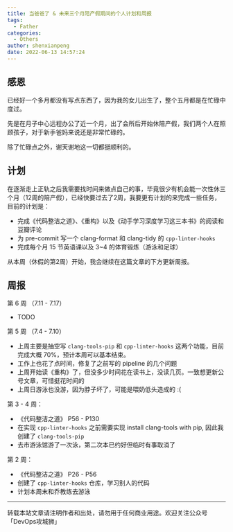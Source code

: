```yaml
---
title: 当爸爸了 & 未来三个月陪产假期间的个人计划和周报
tags:
  - Father
categories:
  - Others
author: shenxianpeng
date: 2022-06-13 14:57:24
---
```


## 感恩

已经好一个多月都没有写点东西了，因为我的女儿出生了，整个五月都是在忙碌中度过。

先是在月子中心远程办公了近一个月，出了会所后开始休陪产假，我们两个人在照顾孩子，对于新手爸妈来说还是非常忙碌的。

除了忙碌点之外，谢天谢地这一切都挺顺利的。

## 计划

在逐渐走上正轨之后我需要找时间来做点自己的事，毕竟很少有机会能一次性休三个月（12周的陪产假），已经快要过去了2周，我要更有计划的来完成一些任务，目前的计划是：

- 完成《代码整洁之道》、《重构》以及《动手学习深度学习这三本书》的阅读和豆瓣评论
- 为 pre-commit 写一个 clang-format 和 clang-tidy 的 `cpp-linter-hooks`
- 完成每个月 15 节英语课以及 3~4 的体育锻炼（游泳和足球）

从本周（休假的第2周）开始，我会继续在这篇文章的下方更新周报。

## 周报

第 6 周 （7.11 - 7.17）

- TODO

第 5 周 （7.4 - 7.10）

- 上周主要是抽空写 `clang-tools-pip` 和 `cpp-linter-hooks` 这两个功能，目前完成大概 70%，预计本周可以基本结束。
- 工作上也花了点时间，修复了之前写的 pipeline 的几个问题
- 上周开始读《重构》了，但没多少时间花在读书上，没读几页。一致想更新公号文章，可惜挺花时间的
- 上周日游泳也没游，因为脖子坏了，可能是喂奶低头造成的 :(

第 3 - 4 周：

- 《代码整洁之道》 P56 - P130
- 在实现 `cpp-linter-hooks` 之前需要实现 install clang-tools with pip, 因此我创建了 `clang-tools-pip`
- 去市游泳馆游了一次泳，第二次本已约好但临时有事取消了

第 2 周：

- 《代码整洁之道》 P26 - P56
- 创建了 `cpp-linter-hooks` 仓库，学习别人的代码
- 计划本周末和乔教练去游泳

---

转载本站文章请注明作者和出处，请勿用于任何商业用途。欢迎关注公众号「DevOps攻城狮」
